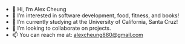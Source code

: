 - 👋 Hi, I’m Alex Cheung
- 👀 I’m interested in software development, food, fitness, and books!
- 🌱 I’m currently studying at the University of California, Santa Cruz!
- 💞️ I’m looking to collaborate on projects. 
- 📫 You can reach me at: alexcheung880@gmail.com

<!---
AlexKCheung/AlexKCheung is a ✨ special ✨ repository because its `README.md` (this file) appears on your GitHub profile.
You can click the Preview link to take a look at your changes.
--->
